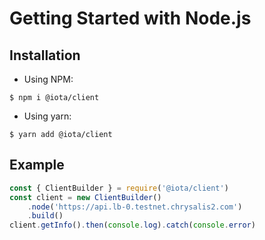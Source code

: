 # Getting Started with Node.js

## Installation

- Using NPM:
```
$ npm i @iota/client
```
- Using yarn:
```
$ yarn add @iota/client
```

## Example

```javascript
const { ClientBuilder } = require('@iota/client')
const client = new ClientBuilder()
    .node('https://api.lb-0.testnet.chrysalis2.com')
    .build()
client.getInfo().then(console.log).catch(console.error)
```